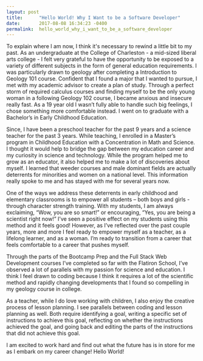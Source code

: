 ```yaml
---
layout: post
title:      "Hello World! Why I Want to be a Software Developer"
date:       2017-08-08 16:34:23 -0400
permalink:  hello_world_why_i_want_to_be_a_software_developer
---
```



To explain where I am now, I think it's necessary to rewind a little bit to my past. As an undergraduate at the College of Charleston - a mid-sized liberal arts college - I felt very grateful to have the opportunity to be exposed to a variety of different subjects in the form of general education requirements. I was particularly drawn to geology after completing a Introduction to Geology 101 course. Confident that I found a major that I wanted to pursue, I met with my academic advisor to create a plan of study. Through a perfect storm of required calculus courses and finding myself to be the only young woman in a following Geology 102 course, I became anxious and insecure really fast. As a 19 year old I wasn’t fully able to handle such big feelings, I chose something more comfortable instead. I went on to graduate with a Bachelor’s in Early Childhood Education.

Since, I have been a preschool teacher for the past 9 years and a science teacher for the past 3 years. While teaching, I enrolled in a Master’s program in Childhood Education with a Concentration in Math and Science. I thought it would help to bridge the gap between my education career and my curiosity in science and technology. While the program helped me to grow as an educator, it also helped me to make a lot of discoveries about myself. I learned that weeder courses and male dominant fields are actually deterrents for minorities and women on a national level. This information really spoke to me and has stayed with me for several years now.

One of the ways we address these deterrents in early childhood and elementary classrooms is to empower all students – both boys and girls - through character strength training. With my students, I am always exclaiming, “Wow, you are so smart!” or encouraging, “Yes, you are being a scientist right now!” I’ve seen a positive effect on my students using this method and it feels good! However, as I’ve reflected over the past couple years, more and more I feel ready to empower myself as a teacher, as a lifelong learner, and as a woman. I’m ready to transition from a career that feels comfortable to a career that pushes myself.

Through the parts of the Bootcamp Prep and the Full Stack Web Development courses I’ve completed so far with the Flatiron School, I’ve observed a lot of parallels with my passion for science and education. I think I feel drawn to coding because I think it requires a lot of the scientific method and rapidly changing developments that I found so compelling in my geology course in college.

As a teacher, while I do love working with children, I also enjoy the creative process of lesson planning. I see parallels between coding and lesson planning as well. Both require identifying a goal, writing a specific set of instructions to achieve this goal, reflecting on whether the instructions achieved the goal, and going back and editing the parts of the instructions that did not achieve this goal. 

I am excited to work hard and find out what the future has is in store for me as I embark on my career change! Hello World!

